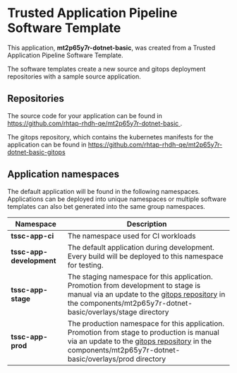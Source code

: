 # Trusted Application Pipeline Software Template

This application, **mt2p65y7r-dotnet-basic**, was created from a Trusted Application Pipeline Software Template.

The software templates create a new source and gitops deployment repositories with a sample source application. 

## Repositories

The source code for your application can be found in [https://github.com/rhtap-rhdh-qe/mt2p65y7r-dotnet-basic ](https://github.com/rhtap-rhdh-qe/mt2p65y7r-dotnet-basic ).
 
The gitops repository, which contains the kubernetes manifests for the application can be found in 
[https://github.com/rhtap-rhdh-qe/mt2p65y7r-dotnet-basic-gitops ](https://github.com/rhtap-rhdh-qe/mt2p65y7r-dotnet-basic-gitops ) 

## Application namespaces 

The default application will be found in the following namespaces. Applications can be deployed into unique namespaces or multiple software templates can also bet generated into the same group namespaces.  

|  Namespace   |  Description   |  
| -------- | -------- |
| **tssc-app-ci** | The namespace used for CI workloads |
| **tssc-app-development** | The default application during development. Every build will be deployed to this namespace for testing. |
| **tssc-app-stage** | The staging namespace for this application. Promotion from development to stage is manual via an update to the [gitops repository](https://github.com/rhtap-rhdh-qe/mt2p65y7r-dotnet-basic-gitops ) in the components/mt2p65y7r-dotnet-basic/overlays/stage directory |
| **tssc-app-prod** | The production namespace for this application. Promotion from stage to production is manual via an update to the [gitops repository](https://github.com/rhtap-rhdh-qe/mt2p65y7r-dotnet-basic-gitops ) in the components/mt2p65y7r-dotnet-basic/overlays/prod directory |
